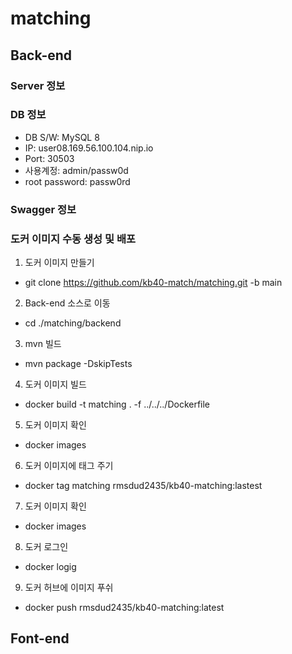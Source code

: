 # matching

## Back-end

### Server 정보

### DB 정보

- DB S/W: MySQL 8
- IP: user08.169.56.100.104.nip.io
- Port: 30503
- 사용계정: admin/passw0d
- root password: passw0rd

### Swagger 정보


### 도커 이미지 수동 생성 및 배포
1. 도커 이미지 만들기
 - git clone https://github.com/kb40-match/matching.git -b main
2. Back-end 소스로 이동
 - cd ./matching/backend
3. mvn 빌드
 - mvn package -DskipTests
4. 도커 이미지 빌드
 - docker build -t matching . -f ../../../Dockerfile
5. 도커 이미지 확인
 - docker images
6. 도커 이미지에 태그 주기
 - docker tag matching rmsdud2435/kb40-matching:lastest
7. 도커 이미지 확인
 - docker images
8. 도커 로그인
 - docker logig
9. 도커 허브에 이미지 푸쉬
 - docker push rmsdud2435/kb40-matching:latest


## Font-end
